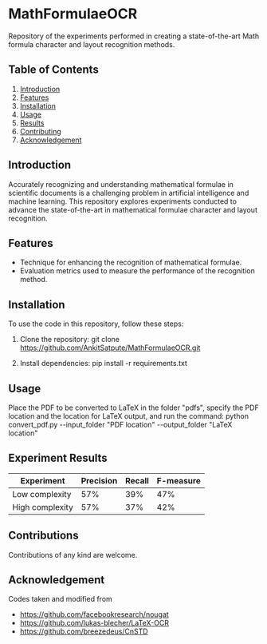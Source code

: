 # MathFormulaeOCR
Repository of the experiments performed in creating a state-of-the-art Math formula character and layout recognition methods.


## Table of Contents

1. [Introduction](#introduction)
2. [Features](#features)
3. [Installation](#installation)
4. [Usage](#usage)
5. [Results](#results)
6. [Contributing](#contributing)
7. [Acknowledgement](#acknowledgement)

## Introduction

Accurately recognizing and understanding mathematical formulae in scientific documents is a challenging problem in artificial intelligence and machine learning. This repository explores experiments conducted to advance the state-of-the-art in mathematical formulae character and layout recognition.

## Features

- Technique for enhancing the recognition of mathematical formulae.
- Evaluation metrics used to measure the performance of the recognition method.

## Installation

To use the code in this repository, follow these steps:

1. Clone the repository:
    git clone https://github.com/AnkitSatpute/MathFormulaeOCR.git
   
2. Install dependencies:
   pip install -r requirements.txt

## Usage
Place the PDF to be converted to LaTeX in the folder "pdfs", specify the PDF location and the location for LaTeX output, and run the command: 
        python convert_pdf.py --input_folder "PDF location" --output_folder "LaTeX location"

## Experiment Results

| Experiment      | Precision | Recall | F-measure |
|-----------------|-----------|--------|-----------|
| Low complexity  | 57%       | 39%    | 47%       |
| High complexity | 57%       | 37%    | 42%       |



## Contributions
Contributions of any kind are welcome.

## Acknowledgement
Codes taken and modified from 
- https://github.com/facebookresearch/nougat
- https://github.com/lukas-blecher/LaTeX-OCR
- https://github.com/breezedeus/CnSTD



